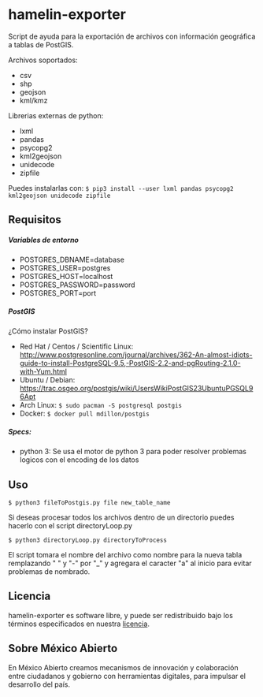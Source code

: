# hamelin-exporter

Script de ayuda para la exportación de archivos con información geográfica a tablas de PostGIS.

Archivos soportados:
- csv
- shp
- geojson
- kml/kmz

Librerias externas de python:
- lxml
- pandas
- psycopg2
- kml2geojson
- unidecode
- zipfile

Puedes instalarlas con: ```$ pip3 install --user lxml pandas psycopg2 kml2geojson unidecode zipfile```

## Requisitos

##### Variables de entorno
- POSTGRES_DBNAME=database
- POSTGRES_USER=postgres
- POSTGRES_HOST=localhost
- POSTGRES_PASSWORD=password
- POSTGRES_PORT=port

##### PostGIS
¿Cómo instalar PostGIS?
- Red Hat / Centos / Scientific Linux: http://www.postgresonline.com/journal/archives/362-An-almost-idiots-guide-to-install-PostgreSQL-9.5,-PostGIS-2.2-and-pgRouting-2.1.0-with-Yum.html
- Ubuntu / Debian: https://trac.osgeo.org/postgis/wiki/UsersWikiPostGIS23UbuntuPGSQL96Apt
- Arch Linux: ```$ sudo pacman -S postgresql postgis```
- Docker: ```$ docker pull mdillon/postgis```

##### Specs:
- python 3: Se usa el motor de python 3 para poder resolver problemas logicos con el encoding de los datos

## Uso
```$ python3 fileToPostgis.py file new_table_name```

Si deseas procesar todos los archivos dentro de un directorio puedes hacerlo con el script directoryLoop.py

```$ python3 directoryLoop.py directoryToProcess```

El script tomara el nombre del archivo como nombre para la nueva tabla remplazando " " y "-" por "_" y agregara el caracter "a" al inicio para evitar problemas de nombrado.

## Licencia
hamelin-exporter es software libre, y puede ser redistribuido bajo los términos especificados en nuestra [licencia](https://datos.gob.mx/libreusomx).

## Sobre México Abierto
En México Abierto creamos mecanismos de innovación y colaboración entre ciudadanos y gobierno con herramientas digitales, para	impulsar el desarrollo del país.
